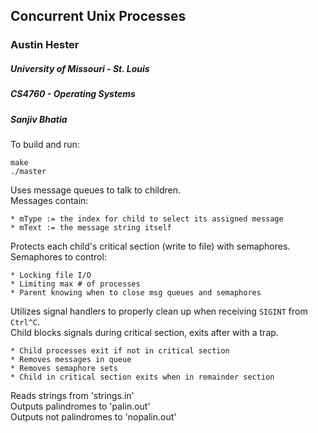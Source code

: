 ## Concurrent Unix Processes

### Austin Hester  
##### University of Missouri - St. Louis  
##### CS4760 - Operating Systems 
##### Sanjiv Bhatia  

To build and run:  
```  
make  
./master  
```

Uses message queues to talk to children.  
Messages contain:

	* mType := the index for child to select its assigned message  
	* mText := the message string itself

Protects each child's critical section (write to file) with semaphores.  
Semaphores to control:  

	* Locking file I/O  
	* Limiting max # of processes   
	* Parent knowing when to close msg queues and semaphores  

Utilizes signal handlers to properly clean up when receiving `SIGINT` from `Ctrl^C`.  
Child blocks signals during critical section, exits after with a trap.  

	* Child processes exit if not in critical section  
	* Removes messages in queue  
	* Removes semaphore sets  
	* Child in critical section exits when in remainder section  

Reads strings from 'strings.in'  
Outputs palindromes to 'palin.out'  
Outputs not palindromes to 'nopalin.out'  

